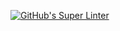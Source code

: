 [![GitHub's Super Linter](https://github.com/ICS4U-Programming-AidanH/Intro-04-Java-HelloWorldStyle/workflows/GitHub's%20Super%20Linter/badge.svg)](https://github.com/ICS4U-Programming-AidanH/Intro-04-Java-HelloWorldStyle/actions)
